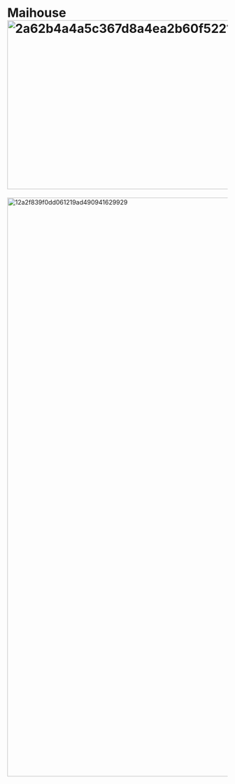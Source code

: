 # Maihouse<img width="680" height="386" alt="2a62b4a4a5c367d8a4ea2b60f5221afd" src="https://github.com/user-attachments/assets/be2b2a76-4def-47d2-85ec-41410683d279" />
<img width="1921" height="1322" alt="12a2f839f0dd061219ad490941629929" src="https://github.com/user-attachments/assets/c3223817-a121-490f-a692-c73f2c39f4ee" />
